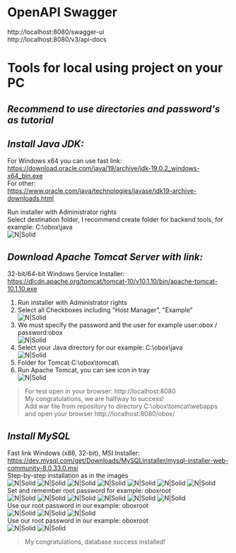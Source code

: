# OpenAPI Swagger
http://localhost:8080/swagger-ui  
http://localhost:8080/v3/api-docs  
# Tools for local using project on your PC
## _Recommend to use directories and password's as tutorial_
## _Install Java JDK:_
For Windows x64 you can use fast link:  
https://download.oracle.com/java/19/archive/jdk-19.0.2_windows-x64_bin.exe  
For other:  
https://www.oracle.com/java/technologies/javase/jdk19-archive-downloads.html  

Run installer with Administrator rights  
Select destination folder, I recommend create folder for backend tools, for example: C:\obox\java  
![N|Solid](https://nemeritskyy.pp.ua/obox/0.png)

## _Download Apache Tomcat Server with link:_
32-bit/64-bit Windows Service Installer:  
https://dlcdn.apache.org/tomcat/tomcat-10/v10.1.10/bin/apache-tomcat-10.1.10.exe  

1. Run installer with Administrator rights  
2. Select all Checkboxes including "Host Manager", "Example"  
![N|Solid](https://nemeritskyy.pp.ua/obox/1.png)
3. We must specify the password and the user for example user:obox / password:obox  
![N|Solid](https://nemeritskyy.pp.ua/obox/1_1.png)
3. Select your Java directory for our example: C:\obox\java  
![N|Solid](https://nemeritskyy.pp.ua/obox/2.png)
4. Folder for Tomcat C:\obox\tomcat\  
5. Run Apache Tomcat, you can see icon in tray  
![N|Solid](https://nemeritskyy.pp.ua/obox/3.png)

> For test open in your browser: http://localhost:8080  
> My congratulations, we are halfway to success!  
> Add war file from repository to directory C:\obox\tomcat\webapps and open your browser http://localhost:8080/obox/

## _Install MySQL_
Fast link Windows (x86, 32-bit), MSI Installer:  
https://dev.mysql.com/get/Downloads/MySQLInstaller/mysql-installer-web-community-8.0.33.0.msi  
Step-by-step installation as in the images  
![N|Solid](https://nemeritskyy.pp.ua/obox/6.png)
![N|Solid](https://nemeritskyy.pp.ua/obox/7.png)
![N|Solid](https://nemeritskyy.pp.ua/obox/8.png)
![N|Solid](https://nemeritskyy.pp.ua/obox/9.png)
![N|Solid](https://nemeritskyy.pp.ua/obox/10.png)
![N|Solid](https://nemeritskyy.pp.ua/obox/11.png)
![N|Solid](https://nemeritskyy.pp.ua/obox/12.png)  
Set and remember root password for example: oboxroot  
![N|Solid](https://nemeritskyy.pp.ua/obox/13.png)
![N|Solid](https://nemeritskyy.pp.ua/obox/14.png)
![N|Solid](https://nemeritskyy.pp.ua/obox/15.png)
![N|Solid](https://nemeritskyy.pp.ua/obox/16.png)
![N|Solid](https://nemeritskyy.pp.ua/obox/17.png)
![N|Solid](https://nemeritskyy.pp.ua/obox/18.png)  
Use our root password in our example: oboxroot  
![N|Solid](https://nemeritskyy.pp.ua/obox/19.png)
![N|Solid](https://nemeritskyy.pp.ua/obox/20.png)
![N|Solid](https://nemeritskyy.pp.ua/obox/21.png)  
Use our root password in our example: oboxroot  
![N|Solid](https://nemeritskyy.pp.ua/obox/22.png)
![N|Solid](https://nemeritskyy.pp.ua/obox/23.png)  
> My congratulations, database success installed!
